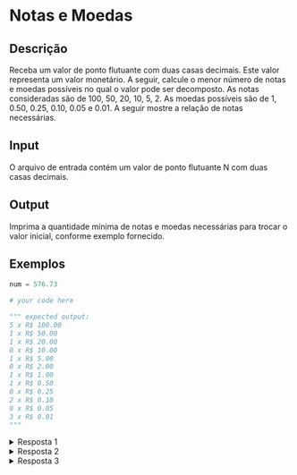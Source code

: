 # Notas e Moedas

## Descrição

Receba um valor de ponto flutuante com duas casas decimais. Este valor representa um valor monetário. A seguir, calcule o menor número de notas e moedas possíveis no qual o valor pode ser decomposto. As notas consideradas são de 100, 50, 20, 10, 5, 2. As moedas possíveis são de 1, 0.50, 0.25, 0.10, 0.05 e 0.01. A seguir mostre a relação de notas necessárias.

## Input

O arquivo de entrada contém um valor de ponto flutuante N com duas casas decimais.

## Output

Imprima a quantidade mínima de notas e moedas necessárias para trocar o valor inicial, conforme exemplo fornecido.

## Exemplos

```python
num = 576.73

# your code here

""" expected output:
5 x R$ 100.00
1 x R$ 50.00
1 x R$ 20.00
0 x R$ 10.00
1 x R$ 5.00
0 x R$ 2.00
1 x R$ 1.00
1 x R$ 0.50
0 x R$ 0.25
2 x R$ 0.10
0 x R$ 0.05
3 x R$ 0.01
"""
```

<details>
    <summary>Resposta 1</summary>
<p>

```python
num = 576.73

count = 0

# bills
count = int(num / 100)
print(count, "x R$ 100.00")
num -= count * 100

count = int(num / 50)
print(count, "x R$ 50.00")
num -= count * 50

count = int(num / 20)
print(count, "x R$ 20.00")
num -= count * 20

count = int(num / 10)
print(count, "x R$ 10.00")
num -= count * 10

count = int(num / 5)
print(count, "x R$ 5.00")
num -= count * 5

count = int(num / 2)
print(count, "x R$ 2.00")
num -= count * 2

count = int(num)
print(count, "x R$ 1.00")
num -= count

# coins
num *= 100

count = int(num / 50)
print(count, "x R$ 0.50")
num -= count * 50

count = int(num / 25)
print(count, "x R$ 0.25")
num -= count * 25

count = int(num / 10)
print(count, "x R$ 0.10")
num -= count * 10

count = int(num / 5)
print(count, "x R$ 0.05")
num -= count * 5

count = int(num)
print(count, "x R$ 0.01")
num -= count
```

</p>
</details>

<details>
    <summary>Resposta 2</summary>
<p>

```python
num = float(576.73)

i = 0 
while num > 100:
    num = num - 100
    i+=1
print(i, "x R$ 100.00")

i = 0
while num > 50:
    num = num - 50
    i+=1
print(i, "x R$ 50.00")

i = 0
while num > 20:
    num = num - 20
    i+=1
print(i, "x R$ 20.00")

i = 0
while num > 10:
    num = num - 10
    i+=1
print(i, "x R$ 10.00")

i = 0
while num > 5:
    num = num - 5
    i+=1
print(i, "x R$ 5.00")

i = 0
while num > 2:
    num = num - 2
    i+=1
print(i, "x R$ 2.00")

i = 0
while num > 1:
    num = num - 1
    i+=1
print(i, "x R$ 1.00")

i = 0
while num > 0.5:
    num = num - 0.5
    i+=1
print(i, "x R$ 0.50")

i = 0
while num > 0.25:
    num = num - 0.25
    i+=1
print(i, "x R$ 0.25")

i = 0
while num > 0.10:
    num = num - 0.10
    i+=1
print(i, "x R$ 0.10")

i = 0
while num > 0.05:
    num = num - 0.05
    i+=1
print(i, "x R$ 0.05")

i = 0
while num > 0.01:
    num = num - 0.01
    i+=1
print(i, "x R$ 0.01")
```

</p>
</details>

<details>
    <summary>Resposta 3</summary>
<p>

```python
bills = [100, 50, 20, 10, 5, 2, 1, 0.5, 0.25, 0.10, 0.05, 0.01]
num = 576.73

count = 0
for bill in bills:
    count = int(num / bill)
    print(count, "x R$", "{:.2f}".format(bill))
    num -= count * bill
```

</p>
</details>

